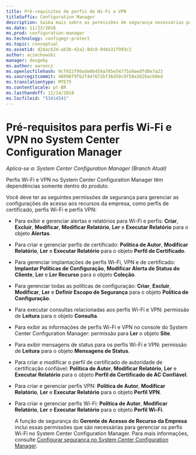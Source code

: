 ```yaml
---
title: Pré-requisitos de perfis de Wi-Fi e VPN
titleSuffix: Configuration Manager
description: Saiba mais sobre as permissões de segurança necessárias para gerenciar perfis de certificado, Wi-Fi e VPN no System Center Configuration Manager.
ms.date: 11/23/2016
ms.prod: configuration-manager
ms.technology: configmgr-protect
ms.topic: conceptual
ms.assetid: d2dacb2d-ab3b-42a2-8dc8-94da31f993c2
author: aczechowski
manager: dougeby
ms.author: aaroncz
ms.openlocfilehash: 9cf922f99ade06459a785e54775a9aedfd8e7a23
ms.sourcegitcommit: 48098f9fb2f447672bf36d50c9f58a3d26acb9ed
ms.translationtype: MTE75
ms.contentlocale: pt-BR
ms.lasthandoff: 12/14/2018
ms.locfileid: "53414541"
---
```

# <a name="prerequisites-for-wi-fi-and-vpn-profiles-in-system-center-configuration-manager"></a>Pré-requisitos para perfis Wi-Fi e VPN no System Center Configuration Manager

*Aplica-se a: System Center Configuration Manager (Branch Atual)*

Perfis Wi-Fi e VPN no System Center Configuration Manager têm dependências somente dentro do produto.  

 Você deve ter as seguintes permissões de segurança para gerenciar as configurações de acesso aos recursos da empresa, como perfis de certificado, perfis Wi-Fi e perfis VPN:  

- Para exibir e gerenciar alertas e relatórios para Wi-Fi e perfis: **Criar**, **Excluir**, **Modificar**, **Modificar Relatório**, **Ler** e **Executar Relatório** para o objeto **Alertas**.  

- Para criar e gerenciar perfis de certificado: **Política de Autor**, **Modificar Relatório**, **Ler** e **Executar Relatório** para o objeto **Perfil de Certificado**.  

- Para gerenciar implantações de perfis Wi-Fi, VPN e de certificado: **Implantar Políticas de Configuração**, **Modificar Alerta de Status do Cliente**, **Ler** e **Ler Recurso** para o objeto **Coleção**.  

- Para gerenciar todas as políticas de configuração: **Criar**, **Excluir**, **Modificar**, **Ler** e **Definir Escopo de Segurança** para o objeto **Política de Configuração**.  

- Para executar consultas relacionadas aos perfis Wi-Fi e VPN: permissão de **Leitura** para o objeto **Consulta**.  

- Para exibir as informações de perfis Wi-Fi e VPN no console do System Center Configuration Manager: permissão para **Ler** o objeto **Site**.  

- Para exibir mensagens de status para os perfis Wi-Fi e VPN: permissão de **Leitura** para o objeto **Mensagens de Status**.  

- Para criar e modificar o perfil de certificado de autoridade de certificação confiável: **Política de Autor**, **Modificar Relatório**, **Ler** e **Executar Relatório** para o objeto **Perfil de Certificado de AC Confiável**.  

- Para criar e gerenciar perfis VPN: **Política de Autor**, **Modificar Relatório**, **Ler** e **Executar Relatório** para o objeto **Perfil VPN**.  

- Para criar e gerenciar perfis Wi-Fi: **Política de Autor**, **Modificar Relatório**, **Ler** e **Executar Relatório** para o objeto **Perfil Wi-Fi**.  

  A função de segurança do **Gerente de Acesso de Recurso da Empresa** inclui essas permissões que são necessárias para gerenciar os perfis Wi-Fi no System Center Configuration Manager. Para mais informações, consulte [Configurar segurança no System Center Configuration Manager](../../core/plan-design/security/configure-security.md).
